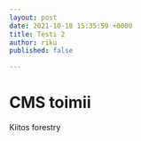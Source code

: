 ```yaml
---
layout: post
date: 2021-10-18 15:35:59 +0000
title: Testi 2
author: riku
published: false

---
```

# CMS toimii

Kiitos forestry